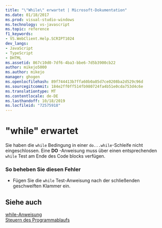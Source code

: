 ```yaml
---
title: "\"While\" erwartet | Microsoft-Dokumentation"
ms.date: 01/18/2017
ms.prod: visual-studio-windows
ms.technology: vs-javascript
ms.topic: reference
f1_keywords:
- VS.WebClient.Help.SCRIPT1024
dev_langs:
- JavaScript
- TypeScript
- DHTML
ms.assetid: 867c10d0-7df6-4ba3-bbe6-7d5b3900cb22
author: mikejo5000
ms.author: mikejo
manager: ghogen
ms.openlocfilehash: 89f744413b7ffa60b0a85d7ce0208ba2d529c96d
ms.sourcegitcommit: 184e2ff0ff514fb980724fa4b51e0cda753d4c6e
ms.translationtype: MT
ms.contentlocale: de-DE
ms.lasthandoff: 10/18/2019
ms.locfileid: "72575918"
---
```

# <a name="expected-while"></a>"while" erwartet
Sie haben die `while` Bedingung in einer `do...while`-Schleife nicht eingeschlossen. Eine **DO** -Anweisung muss über einen entsprechenden `while` Test am Ende des Code blocks verfügen.  
  
### <a name="to-correct-this-error"></a>So beheben Sie diesen Fehler  
  
- Fügen Sie die `while` Test-Anweisung nach der schließenden geschweiften Klammer ein.  
  
## <a name="see-also"></a>Siehe auch  
 [while-Anweisung](../../javascript/reference/while-statement-javascript.md)    
 [Steuern des Programmablaufs](../../javascript/controlling-program-flow-javascript.md)